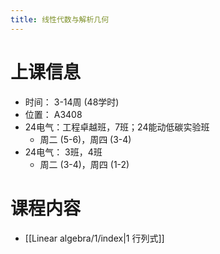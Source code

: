 ```yaml
---
title: 线性代数与解析几何
---
```

# 上课信息
- 时间： 3-14周 (48学时)
- 位置： A3408
- 24电气：工程卓越班，7班；24能动低碳实验班
	- 周二 (5-6)，周四 (3-4)
- 24电气： 3班，4班
	- 周二 (3-4)，周四 (1-2)
# 课程内容
- [[Linear algebra/1/index|1 行列式]]